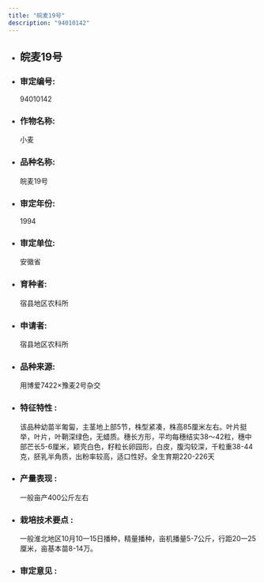 ```yaml
---
title: "皖麦19号"
description: "94010142"
---
```

* ## 皖麦19号
* ###  审定编号:  
   94010142

*  ### 作物名称:  
   小麦

*   ###  品种名称: 
    皖麦19号

*   ### 审定年份: 
    1994

*   ### 审定单位:  
    安徽省

*   ### 育种者:  
      宿县地区农科所

*   ### 申请者:  
      宿县地区农科所

*   ### 品种来源:  
    用博爱7422×豫麦2号杂交

*   ### 特征特性 : 
    该品种幼苗半匍匐，主茎地上部5节，株型紧凑，株高85厘米左右。叶片挺举，叶片，叶鞘深绿色，无蜡质。穗长方形，平均每穗结实38～42粒，穗中部芒长5-6厘米，颖壳白色，籽粒长卵园形，白皮，腹沟较深，千粒重38-44克，胚乳半角质，出粉率较高，适口性好。全生育期220-226天

*   ### 产量表现 : 
    一般亩产400公斤左右

*   ### 栽培技术要点 : 
    一般淮北地区10月10一15日播种，精量播种，亩机播量5-7公斤，行距20一25厘米，亩基本苗8-14万。

*   ### 审定意见 : 
    
